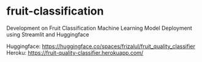# fruit-classification
Development on Fruit Classification Machine Learning Model Deployment using Streamlit and Huggingface


Huggingface: https://huggingface.co/spaces/frizalul/fruit_quality_classifier
Heroku: https://fruit-quality-classifier.herokuapp.com/
